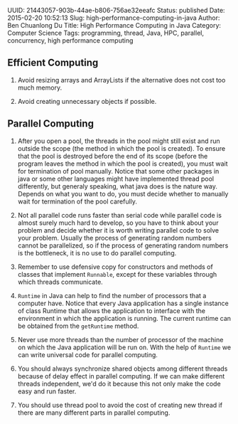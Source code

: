 UUID: 21443057-903b-44ae-b806-756ae32eeafc
Status: published
Date: 2015-02-20 10:52:13
Slug: high-performance-computing-in-java
Author: Ben Chuanlong Du
Title: High Performance Computing in Java
Category: Computer Science
Tags: programming, thread, Java, HPC, parallel, concurrency, high performance computing

## Efficient Computing

1. Avoid resizing arrays and ArrayLists if the alternative does not cost
too much memory.

2. Avoid creating unnecessary objects if possible.

## Parallel Computing

1. After you open a pool, the threads in the pool might still exist and
run outside the scope (the method in which the pool is created). To
ensure that the pool is destroyed before the end of its scope
(before the program leaves the method in which the pool is created),
you must wait for termination of pool manually. Notice that some
other packages in java or some other languages might have
implemented thread pool differently, but generaly speaking, what
java does is the nature way. Depends on what you want to do, you
must decide whether to manually wait for termination of the pool
carefully.

2. Not all parallel code runs faster than serial code while parallel
code is almost surely much hard to develop, so you have to think
about your problem and decide whether it is worth writing parallel
code to solve your problem. Usually the process of generating random
numbers cannot be parallelized, so if the process of generating
random numbers is the bottleneck, it is no use to do parallel
computing.

3. Remember to use defensive copy for constructors and methods of
classes that implement `Runnable`, except for these variables
through which threads communicate.

4. `Runtime` in Java can help to find the number of processors that a
computer have. Notice that every Java application has a single
instance of class Runtime that allows the application to interface
with the environment in which the application is running. The
current runtime can be obtained from the `getRuntime` method.

5. Never use more threads than the number of processor of the machine
on which the Java application will be run on. With the help of
`Runtime` we can write universal code for parallel computing.

6. You should always synchronize shared objects among different threads
because of delay effect in parallel computing. If we can make
different threads independent, we'd do it because this not only make
the code easy and run faster.

7. You should use thread pool to avoid the cost of creating new thread
if there are many different parts in parallel computing.


